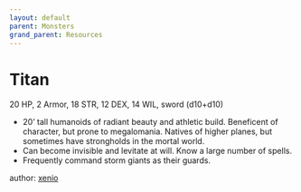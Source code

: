 ```yaml
---
layout: default
parent: Monsters
grand_parent: Resources
---
```


# Titan
20 HP, 2 Armor, 18 STR, 12 DEX, 14 WIL, sword (d10+d10)
-   20’ tall humanoids of radiant beauty and athletic build. Beneficent of character, but prone to megalomania. Natives of higher planes, but sometimes have strongholds in the mortal world.
-   Can become invisible and levitate at will. Know a large number of spells.
-   Frequently command storm giants as their guards.

author: [xenio](https://xenioinabottle.blogspot.com)
